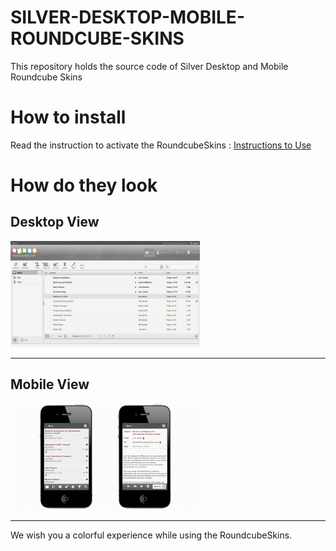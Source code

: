 # SILVER-DESKTOP-MOBILE-ROUNDCUBE-SKINS
This repository holds the source code of Silver Desktop and Mobile Roundcube Skins

# How to install
Read the instruction to activate the RoundcubeSkins : [Instructions to Use](https://roundcubeskins.com/activation-guide/)  


# How do they look #

## Desktop View ##

![Silver Desktop Roundcube Skins](images/silver_mail.png)

---

## Mobile View ##

![Silver Mobile Roundcube Skins](images/silver.png)

---

We wish you a colorful experience while using the RoundcubeSkins.
